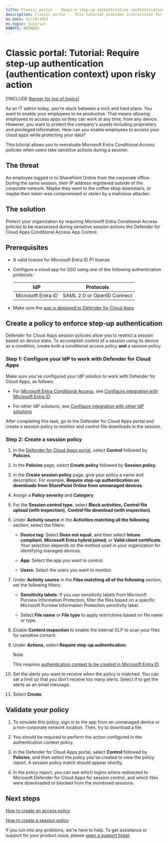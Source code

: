 ```yaml
---
title: Classic portal -  Require step-up authentication (authentication context) upon risky action
description: Classic portal -  This tutorial provides instructions for requiring step-up authentication (authentication context) upon risky action.
ms.date: 01/10/2023
ms.topic: tutorial
ROBOTS: NOINDEX
---
```

# Classic portal: Tutorial: Require step-up authentication (authentication context) upon risky action

[!INCLUDE [Banner for top of topics](includes/banner.md)]

As an IT admin today, you're stuck between a rock and hard place. You want to enable your employees to be productive. That means allowing employees to access apps so they can work at any time, from any device. However, you want to protect the company's assets including proprietary and privileged information. How can you enable employees to access your cloud apps while protecting your data?

This tutorial allows you to reevaluate Microsoft Entra Conditional Access policies when users take sensitive actions during a session.

## The threat

An employee logged in to SharePoint Online from the corporate office. During the same session, their IP address registered outside of the corporate network. Maybe they went to the coffee shop downstairs, or maybe their token was compromised or stolen by a malicious attacker.

## The solution

Protect your organization by requiring Microsoft Entra Conditional Access policies to be reassessed during sensitive session actions the Defender for Cloud Apps Conditional Access App Control.

## Prerequisites

- A valid license for Microsoft Entra ID P1 license

- Configure a cloud app for SSO using one of the following authentication protocols:

    | IdP   | Protocols                           |
    | ----------- | -------------------------- |
    | Microsoft Entra ID    | SAML 2.0 or OpenID Connect |

- Make sure the [app is deployed to Defender for Cloud Apps](proxy-deployment-aad.md)

## Create a policy to enforce step-up authentication

Defender for Cloud Apps session policies allow you to restrict a session based on device state. To accomplish control of a session using its device as a condition, create both a conditional access policy **and** a session policy.

### Step 1: Configure your IdP to work with Defender for Cloud Apps

Make sure you've configured your IdP solution to work with Defender for Cloud Apps, as follows:

- For [Microsoft Entra Conditional Access](/azure/active-directory/conditional-access/overview), see [Configure integration with Microsoft Entra ID](proxy-deployment-aad.md#configure-integration-with-azure-ad)

- For other IdP solutions, see [Configure integration with other IdP solutions](proxy-deployment-featured-idp.md#configure-integration-with-other-idp-solutions)

After completing this task, go to the Defender for Cloud Apps portal and create a session policy to monitor and control file downloads in the session.

### Step 2: Create a session policy

1. In the [Defender for Cloud Apps portal](https://portal.cloudappsecurity.com/), select **Control** followed by **Policies**.

1. In the **Policies** page, select **Create policy** followed by **Session policy**.

1. In the **Create session policy** page, give your policy a name and description. For example, **Require step-up authentication on downloads from SharePoint Online from unmanaged devices**.

1. Assign a **Policy severity** and **Category**.

1. For the **Session control type**, select **Block activities,** **Control file upload (with inspection),** **Control file download (with inspection)**.

1. Under **Activity source** in the **Activities matching all the following** section, select the filters:

    - **Device tag**: Select **Does not equal**, and then select **Intune compliant**, **Microsoft Entra hybrid joined**, or **Valid client certificate**. Your selection depends on the method used in your organization for identifying managed devices.

    - **App**: Select the app you want to control.

    - **Users**: Select the users you want to monitor.

1. Under **Activity source** in the **Files matching all of the following** section, set the following filters:

    - **Sensitivity labels**: If you use sensitivity labels from Microsoft Purview Information Protection, filter the files based on a specific Microsoft Purview Information Protection sensitivity label.

    - Select **File name** or **File type** to apply restrictions based on file name or type.

1. Enable **Content inspection** to enable the internal DLP to scan your files for sensitive content.

1. Under **Actions**, select **Require step-up authentication**.

    >[!NOTE]
    >This requires [authentication context to be created in Microsoft Entra ID](https://portal.azure.com/#blade/Microsoft_AAD_IAM/ConditionalAccessBlade/StepUpTags).

1. Set the alerts you want to receive when the policy is matched. You can set a limit so that you don't receive too many alerts. Select if to get the alerts as an email message.

1. Select **Create**.

## Validate your policy

1. To simulate this policy, sign in to the app from an unmanaged device or a non-corporate network location. Then, try to download a file.

1. You should be required to perform the action configured in the authentication context policy.

1. In the Defender for Cloud Apps portal, select **Control** followed by **Policies**, and then select the policy you've created to view the policy report. A session policy match should appear shortly.

1. In the policy report, you can see which logins where redirected to Microsoft Defender for Cloud Apps for session control, and which files were downloaded or blocked from the monitored sessions.

## Next steps

[How to create an access policy](access-policy-aad.md)

[How to create a session policy](session-policy-aad.md)

If you run into any problems, we're here to help. To get assistance or support for your product issue, please [open a support ticket](support-and-ts.md).
